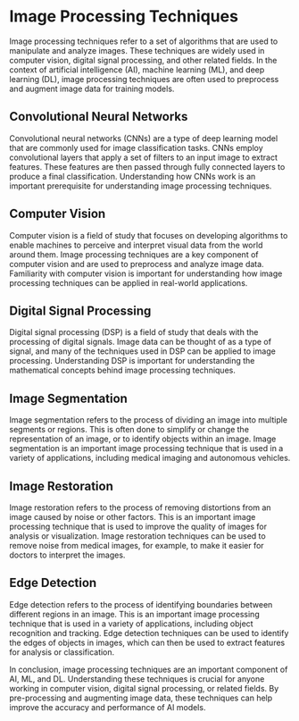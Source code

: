 # Image Processing Techniques

Image processing techniques refer to a set of algorithms that are used to manipulate and analyze images. These techniques are widely used in computer vision, digital signal processing, and other related fields. In the context of artificial intelligence (AI), machine learning (ML), and deep learning (DL), image processing techniques are often used to preprocess and augment image data for training models.

## Convolutional Neural Networks

Convolutional neural networks (CNNs) are a type of deep learning model that are commonly used for image classification tasks. CNNs employ convolutional layers that apply a set of filters to an input image to extract features. These features are then passed through fully connected layers to produce a final classification. Understanding how CNNs work is an important prerequisite for understanding image processing techniques.

## Computer Vision

Computer vision is a field of study that focuses on developing algorithms to enable machines to perceive and interpret visual data from the world around them. Image processing techniques are a key component of computer vision and are used to preprocess and analyze image data. Familiarity with computer vision is important for understanding how image processing techniques can be applied in real-world applications.

## Digital Signal Processing

Digital signal processing (DSP) is a field of study that deals with the processing of digital signals. Image data can be thought of as a type of signal, and many of the techniques used in DSP can be applied to image processing. Understanding DSP is important for understanding the mathematical concepts behind image processing techniques.

## Image Segmentation

Image segmentation refers to the process of dividing an image into multiple segments or regions. This is often done to simplify or change the representation of an image, or to identify objects within an image. Image segmentation is an important image processing technique that is used in a variety of applications, including medical imaging and autonomous vehicles.

## Image Restoration

Image restoration refers to the process of removing distortions from an image caused by noise or other factors. This is an important image processing technique that is used to improve the quality of images for analysis or visualization. Image restoration techniques can be used to remove noise from medical images, for example, to make it easier for doctors to interpret the images.

## Edge Detection

Edge detection refers to the process of identifying boundaries between different regions in an image. This is an important image processing technique that is used in a variety of applications, including object recognition and tracking. Edge detection techniques can be used to identify the edges of objects in images, which can then be used to extract features for analysis or classification.

In conclusion, image processing techniques are an important component of AI, ML, and DL. Understanding these techniques is crucial for anyone working in computer vision, digital signal processing, or related fields. By pre-processing and augmenting image data, these techniques can help improve the accuracy and performance of AI models.
